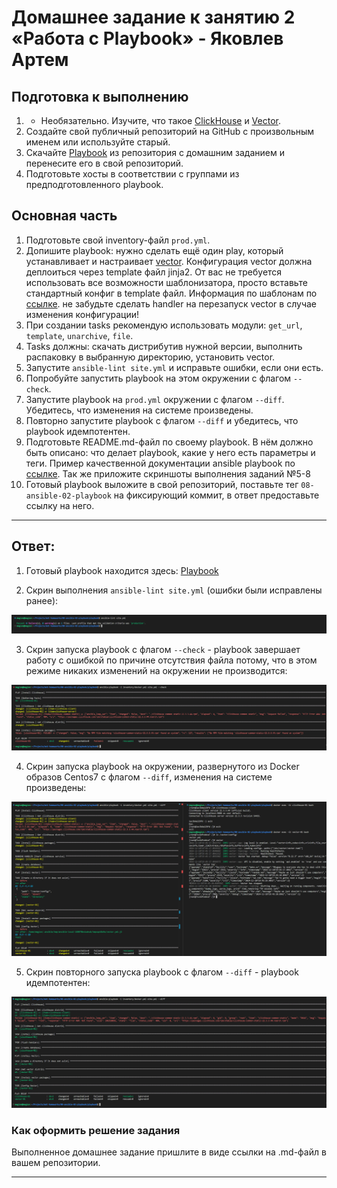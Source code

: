 # Домашнее задание к занятию 2 «Работа с Playbook» - Яковлев Артем

## Подготовка к выполнению

1. * Необязательно. Изучите, что такое [ClickHouse](https://www.youtube.com/watch?v=fjTNS2zkeBs) и [Vector](https://www.youtube.com/watch?v=CgEhyffisLY).
2. Создайте свой публичный репозиторий на GitHub с произвольным именем или используйте старый.
3. Скачайте [Playbook](./playbook/) из репозитория с домашним заданием и перенесите его в свой репозиторий.
4. Подготовьте хосты в соответствии с группами из предподготовленного playbook.

## Основная часть

1. Подготовьте свой inventory-файл `prod.yml`.
2. Допишите playbook: нужно сделать ещё один play, который устанавливает и настраивает [vector](https://vector.dev). Конфигурация vector должна деплоиться через template файл jinja2. От вас не требуется использовать все возможности шаблонизатора, просто вставьте стандартный конфиг в template файл. Информация по шаблонам по [ссылке](https://www.dmosk.ru/instruktions.php?object=ansible-nginx-install). не забудьте сделать handler на перезапуск vector в случае изменения конфигурации!
3. При создании tasks рекомендую использовать модули: `get_url`, `template`, `unarchive`, `file`.
4. Tasks должны: скачать дистрибутив нужной версии, выполнить распаковку в выбранную директорию, установить vector.
5. Запустите `ansible-lint site.yml` и исправьте ошибки, если они есть.
6. Попробуйте запустить playbook на этом окружении с флагом `--check`.
7. Запустите playbook на `prod.yml` окружении с флагом `--diff`. Убедитесь, что изменения на системе произведены.
8. Повторно запустите playbook с флагом `--diff` и убедитесь, что playbook идемпотентен.
9. Подготовьте README.md-файл по своему playbook. В нём должно быть описано: что делает playbook, какие у него есть параметры и теги. Пример качественной документации ansible playbook по [ссылке](https://github.com/opensearch-project/ansible-playbook). Так же приложите скриншоты выполнения заданий №5-8
10. Готовый playbook выложите в свой репозиторий, поставьте тег `08-ansible-02-playbook` на фиксирующий коммит, в ответ предоставьте ссылку на него.

---

## Ответ:

1. Готовый playbook находится здесь: [Playbook](https://github.com/temagraf/08-ansible-02-playbook/tree/master/playbook)

2. Скрин выполнения `ansible-lint site.yml` (ошибки были исправлены ранее):

![Screen1](https://github.com/temagraf/08-ansible-02-playbook/blob/master/img/2024-12-18_20-27-18.png)

3. Скрин запуска playbook с флагом `--check` - playbook завершает работу с ошибкой по причине отсутствия файла потому, что в этом режиме никаких изменений на окружении не производится:

![Screen2](https://github.com/temagraf/08-ansible-02-playbook/blob/master/img/2024-12-18_20-33-43.png)

4. Скрин запуска playbook на окружении, развернутого из Docker образов Centos7 с флагом `--diff`, изменения на системе произведены:

![Screen3](https://github.com/temagraf/08-ansible-02-playbook/blob/master/img/2024-12-19_00-46-08.png)

5. Скрин повторного запуска playbook с флагом `--diff` - playbook идемпотентен:

![Screen4](https://github.com/temagraf/08-ansible-02-playbook/blob/master/img/2024-12-19_00-47-42.png)


### Как оформить решение задания

Выполненное домашнее задание пришлите в виде ссылки на .md-файл в вашем репозитории.

---
